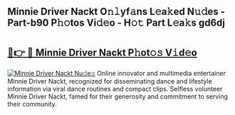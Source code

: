 ## Minnie Driver Nackt O𝚗𝚕yf𝚊ns L𝚎a𝚔ed N𝚞𝚍es - Part-b90 P𝚑𝚘tos Vi𝚍𝚎o - H𝚘𝚝 Part L𝚎a𝚔s gd6dj

# <h2><a href="http://kf8gcy7.oniu.top/?m=Minnie+Driver+Nackt">🔗👉 🔴 Minnie Driver Nackt P𝚑ot𝚘𝚜 V𝚒d𝚎o</a></h2>

[![Minnie Driver Nackt Nu𝚍e𝚜](https://i.imgur.com/0qMVB7G.gif)](http://kf8gcy7.oniu.top/?m=Minnie+Driver+Nackt)
Online innovator and multimedia entertainer Minnie Driver Nackt, recognized for disseminating dance and lifestyle information via viral dance routines and compact clips. Selfless volunteer Minnie Driver Nackt, famed for their generosity and commitment to serving their community.  
